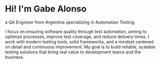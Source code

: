 
# Hi! I'm Gabe Alonso

a QA Engineer from Argentina specializing in Automation Testing.

I focus on ensuring software quality through test automation, aiming to optimize processes, improve test coverage, and reduce delivery times. I work with modern testing tools, solid frameworks, and a mindset centered on detail and continuous improvement.
My goal is to build reliable, scalable testing solutions that bring real value to development teams and the business.

